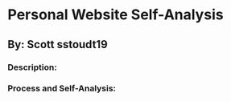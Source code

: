 # Personal Website Self-Analysis
## By: Scott sstoudt19

### Description:


### Process and Self-Analysis:
